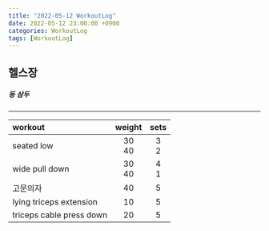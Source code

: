 ```yaml
---
title: "2022-05-12 WorkoutLog"
date: 2022-05-12 23:00:00 +0900
categories: WorkoutLog
tags: [WorkoutLog]
---
```


## 헬스장
##### 등 삼두
---

|    workout               |     weight     |     sets    |
|:-------------------------|:--------------:|:-----------:|
| seated low               |    30<br>40    |    3<br>2   |
| wide pull down           |    30<br>40    |    4<br>1   |
| 고문의자                 |       40       |      5      |
| lying triceps extension  |       10       |      5      |
| triceps cable press down |       20       |      5      |
